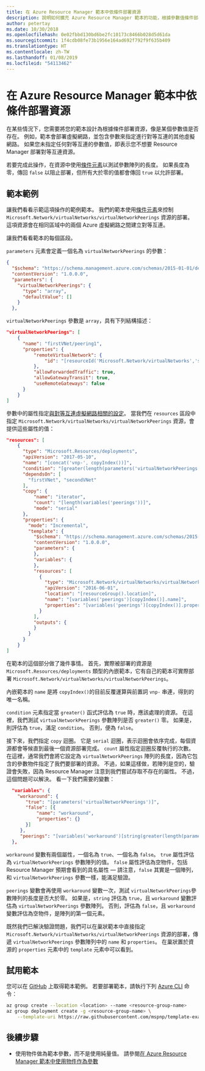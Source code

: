 ```yaml
---
title: 在 Azure Resource Manager 範本中依條件部署資源
description: 說明如何擴充 Azure Resource Manager 範本的功能，根據參數值條件部署資源。
author: petertay
ms.date: 10/30/2018
ms.openlocfilehash: 0e02fbbd130bd6be2fc10173c8466b028d5d61da
ms.sourcegitcommit: 1f4cdb08fe73b1956e164ad692f792f9f635b409
ms.translationtype: HT
ms.contentlocale: zh-TW
ms.lasthandoff: 01/08/2019
ms.locfileid: "54113462"
---
```

# <a name="conditionally-deploy-a-resource-in-an-azure-resource-manager-template"></a>在 Azure Resource Manager 範本中依條件部署資源

在某些情況下，您需要將您的範本設計為根據條件部署資源，像是某個參數值是否存在。 例如，範本會部署虛擬網路，並包含參數來指定進行對等互連的其他虛擬網路。 如果您未指定任何對等互連的參數值，即表示您不想要 Resource Manager 部署對等互連資源。

若要完成此操作，在資源中使用[條件元素][azure-resource-manager-condition]以測試參數陣列的長度。 如果長度為零，傳回 `false` 以阻止部署，但所有大於零的值都會傳回 `true` 以允許部署。

## <a name="example-template"></a>範本範例

讓我們看看示範這項操作的範例範本。 我們的範本使用[條件元素][azure-resource-manager-condition]來控制 `Microsoft.Network/virtualNetworks/virtualNetworkPeerings` 資源的部署。 這項資源會在相同區域中的兩個 Azure 虛擬網路之間建立對等互連。

讓我們看看範本的每個區段。

`parameters` 元素會定義一個名為 `virtualNetworkPeerings` 的參數：

```json
{
  "$schema": "https://schema.management.azure.com/schemas/2015-01-01/deploymentTemplate.json#",
  "contentVersion": "1.0.0.0",
  "parameters": {
    "virtualNetworkPeerings": {
      "type": "array",
      "defaultValue": []
    }
  },
```

`virtualNetworkPeerings` 參數是 `array`，具有下列結構描述：

```json
"virtualNetworkPeerings": [
    {
      "name": "firstVNet/peering1",
      "properties": {
          "remoteVirtualNetwork": {
              "id": "[resourceId('Microsoft.Network/virtualNetworks','secondVNet')]"
          },
          "allowForwardedTraffic": true,
          "allowGatewayTransit": true,
          "useRemoteGateways": false
      }
    }
]
```

參數中的屬性指定[與對等互連虛擬網路相關的設定][vnet-peering-resource-schema]。 當我們在 `resources` 區段中指定 `Microsoft.Network/virtualNetworks/virtualNetworkPeerings` 資源，會提供這些屬性的值：

```json
"resources": [
    {
      "type": "Microsoft.Resources/deployments",
      "apiVersion": "2017-05-10",
      "name": "[concat('vnp-', copyIndex())]",
      "condition": "[greater(length(parameters('virtualNetworkPeerings')), 0)]",
      "dependsOn": [
        "firstVNet", "secondVNet"
      ],
      "copy": {
          "name": "iterator",
          "count": "[length(variables('peerings'))]",
          "mode": "serial"
      },
      "properties": {
        "mode": "Incremental",
        "template": {
          "$schema": "https://schema.management.azure.com/schemas/2015-01-01/deploymentTemplate.json#",
          "contentVersion": "1.0.0.0",
          "parameters": {
          },
          "variables": {
          },
          "resources": [
            {
              "type": "Microsoft.Network/virtualNetworks/virtualNetworkPeerings",
              "apiVersion": "2016-06-01",
              "location": "[resourceGroup().location]",
              "name": "[variables('peerings')[copyIndex()].name]",
              "properties": "[variables('peerings')[copyIndex()].properties]"
            }
          ],
          "outputs": {
          }
        }
      }
    }
]
```

在範本的這個部分做了幾件事情。 首先，實際被部署的資源是 `Microsoft.Resources/deployments` 類型的內嵌範本，它有自己的範本可實際部署 `Microsoft.Network/virtualNetworks/virtualNetworkPeerings`。

內嵌範本的 `name` 是將 `copyIndex()`的目前反覆運算與前置詞 `vnp-` 串連，得到的唯一名稱。

`condition` 元素指定當 `greater()` 函式評估為 `true` 時，應該處理的資源。 在這裡，我們測試 `virtualNetworkPeerings` 參數陣列是否 `greater()` 零。 如果是，則評估為 `true`，滿足 `condition`。 否則，便為 `false`。

接下來，我們指定 `copy` 迴圈。 它是 `serial` 迴圈，表示迴圈會依序完成，每個資源都會等候直到最後一個資源部署完成。 `count` 屬性指定迴圈反覆執行的次數。 在這裡，通常我們會將它設定為 `virtualNetworkPeerings` 陣列的長度，因為它包含的參數物件指定了我們要部署的資源。 不過，如果這樣做，若陣列是空的，驗證會失敗，因為 Resource Manager 注意到我們嘗試存取不存在的屬性。 不過，這個問題可以解決。 看一下我們需要的變數：

```json
  "variables": {
    "workaround": {
       "true": "[parameters('virtualNetworkPeerings')]",
       "false": [{
           "name": "workaround",
           "properties": {}
       }]
     },
     "peerings": "[variables('workaround')[string(greater(length(parameters('virtualNetworkPeerings')), 0))]]"
  },
```

`workaround` 變數有兩個屬性，一個名為 `true`、一個名為 `false`。 `true` 屬性評估為 `virtualNetworkPeerings` 參數陣列的值。 `false` 屬性評估為空物件，包括 Resource Manager 預期會看到的具名屬性 &mdash; 請注意，`false` 其實是一個陣列，和 `virtualNetworkPeerings` 參數一樣，能滿足驗證。

`peerings` 變數會再使用 `workaround` 變數一次，測試 `virtualNetworkPeerings`參數陣列的長度是否大於零。 如果是，`string` 評估為 `true`，且 `workaround` 變數評估為 `virtualNetworkPeerings` 參數陣列。 否則，評估為 `false`，且 `workaround` 變數評估為空物件，是陣列的第一個元素。

既然我們已解決驗證問題，我們可以在巢狀範本中直接指定 `Microsoft.Network/virtualNetworks/virtualNetworkPeerings` 資源的部署，傳遞 `virtualNetworkPeerings` 參數陣列中的 `name` 和 `properties`。 在巢狀置於資源的 `properties` 元素中的 `template` 元素中可以看到。

## <a name="try-the-template"></a>試用範本

您可以在 [GitHub][github] 上取得範本範例。 若要部署範本，請執行下列 [Azure CLI][cli] 命令：

```bash
az group create --location <location> --name <resource-group-name>
az group deployment create -g <resource-group-name> \
    --template-uri https://raw.githubusercontent.com/mspnp/template-examples/master/example2-conditional/deploy.json
```

## <a name="next-steps"></a>後續步驟

* 使用物件做為範本參數，而不是使用純量值。 請參閱[在 Azure Resource Manager 範本中使用物件作為參數](./objects-as-parameters.md)

<!-- links -->
[azure-resource-manager-condition]: /azure/azure-resource-manager/resource-manager-templates-resources#condition
[azure-resource-manager-variable]: /azure/azure-resource-manager/resource-group-authoring-templates#variables
[vnet-peering-resource-schema]: /azure/templates/microsoft.network/virtualnetworks/virtualnetworkpeerings
[cli]: /cli/azure/?view=azure-cli-latest
[github]: https://github.com/mspnp/template-examples
